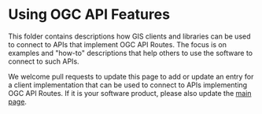 # Using OGC API Features

This folder contains descriptions how GIS clients and libraries can be used to connect to APIs that implement OGC API Routes. The focus is on examples and "how-to" descriptions that help others to use the software to connect to such APIs.

We welcome pull requests to update this page to add or update an entry for a client implementation that can be used to connect to APIs implementing OGC API Routes. If it is your software product, please also update the [main page](../README.adoc).
